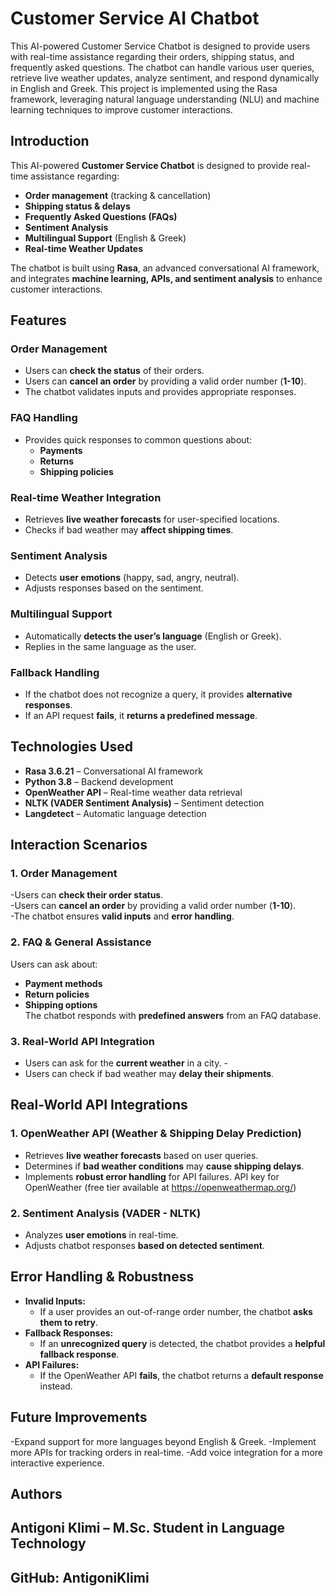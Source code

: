 # Customer Service AI Chatbot
This AI-powered Customer Service Chatbot is designed to provide users with real-time assistance regarding their orders, shipping status, and frequently asked questions. The chatbot can handle various user queries, retrieve live weather updates, analyze sentiment, and respond dynamically in English and Greek. This project is implemented using the Rasa framework, leveraging natural language understanding (NLU) and machine learning techniques to improve customer interactions.


## Introduction
This AI-powered **Customer Service Chatbot** is designed to provide real-time assistance regarding:
- **Order management** (tracking & cancellation)
- **Shipping status & delays**
- **Frequently Asked Questions (FAQs)**
- **Sentiment Analysis**
- **Multilingual Support** (English & Greek)
- **Real-time Weather Updates**

The chatbot is built using **Rasa**, an advanced conversational AI framework, and integrates **machine learning, APIs, and sentiment analysis** to enhance customer interactions.


## **Features**
###  Order Management  
- Users can **check the status** of their orders.  
- Users can **cancel an order** by providing a valid order number (**1-10**).  
- The chatbot validates inputs and provides appropriate responses.

### FAQ Handling  
- Provides quick responses to common questions about:
  - **Payments**
  - **Returns**
  - **Shipping policies**

### Real-time Weather Integration  
- Retrieves **live weather forecasts** for user-specified locations.  
- Checks if bad weather may **affect shipping times**.

###  Sentiment Analysis  
- Detects **user emotions** (happy, sad, angry, neutral).  
- Adjusts responses based on the sentiment.

###  Multilingual Support  
- Automatically **detects the user’s language** (English or Greek).  
- Replies in the same language as the user.

###  Fallback Handling  
- If the chatbot does not recognize a query, it provides **alternative responses**.
- If an API request **fails**, it **returns a predefined message**.


## **Technologies Used**
- **Rasa 3.6.21** – Conversational AI framework  
- **Python 3.8** – Backend development  
- **OpenWeather API** – Real-time weather data retrieval  
- **NLTK (VADER Sentiment Analysis)** – Sentiment detection  
- **Langdetect** – Automatic language detection  

## **Interaction Scenarios**
###  **1. Order Management**
-Users can **check their order status**.  
-Users can **cancel an order** by providing a valid order number (**1-10**).  
-The chatbot ensures **valid inputs** and **error handling**.

###  **2. FAQ & General Assistance**
 Users can ask about:  
  - **Payment methods**
  - **Return policies**
  - **Shipping options**  
 The chatbot responds with **predefined answers** from an FAQ database.

### **3. Real-World API Integration**
- Users can ask for the **current weather** in a city.  -
- Users can check if bad weather may **delay their shipments**.


## **Real-World API Integrations**
###  **1. OpenWeather API (Weather & Shipping Delay Prediction)**
- Retrieves **live weather forecasts** based on user queries.  
- Determines if **bad weather conditions** may **cause shipping delays**.  
- Implements **robust error handling** for API failures.
API key for OpenWeather (free tier available at https://openweathermap.org/)


### **2. Sentiment Analysis (VADER - NLTK)**
- Analyzes **user emotions** in real-time.  
- Adjusts chatbot responses **based on detected sentiment**.

## **Error Handling & Robustness**
- **Invalid Inputs:**  
   - If a user provides an out-of-range order number, the chatbot **asks them to retry**.  
- **Fallback Responses:**  
   - If an **unrecognized query** is detected, the chatbot provides a **helpful fallback response**.  
- **API Failures:**  
   - If the OpenWeather API **fails**, the chatbot returns a **default response** instead.
 
## **Future Improvements**
-Expand support for more languages beyond English & Greek.
-Implement more APIs for tracking orders in real-time.
-Add voice integration for a more interactive experience.

## Authors
## Antigoni Klimi – M.Sc. Student in Language Technology
## GitHub: AntigoniKlimi
